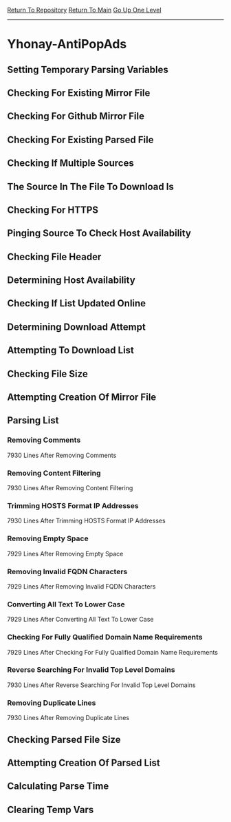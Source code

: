 [Return To Repository](https://github.com/deathbybandaid/piholeparser/)
[Return To Main](https://github.com/deathbybandaid/piholeparser/blob/master/RecentRunLogs/Mainlog.md)
[Go Up One Level](https://github.com/deathbybandaid/piholeparser/blob/master/RecentRunLogs/TopLevelScripts/30-Processing-External-Blacklists.md)
____________________________________
# Yhonay-AntiPopAds
## Setting Temporary Parsing Variables
## Checking For Existing Mirror File
## Checking For Github Mirror File
## Checking For Existing Parsed File
## Checking If Multiple Sources
## The Source In The File To Download Is
## Checking For HTTPS
## Pinging Source To Check Host Availability
## Checking File Header
## Determining Host Availability
## Checking If List Updated Online
## Determining Download Attempt
## Attempting To Download List
## Checking File Size
## Attempting Creation Of Mirror File
## Parsing List
### Removing Comments
7930 Lines After Removing Comments
### Removing Content Filtering
7930 Lines After Removing Content Filtering
### Trimming HOSTS Format IP Addresses
7930 Lines After Trimming HOSTS Format IP Addresses
### Removing Empty Space
7929 Lines After Removing Empty Space
### Removing Invalid FQDN Characters
7929 Lines After Removing Invalid FQDN Characters
### Converting All Text To Lower Case
7929 Lines After Converting All Text To Lower Case
### Checking For Fully Qualified Domain Name Requirements
7929 Lines After Checking For Fully Qualified Domain Name Requirements
### Reverse Searching For Invalid Top Level Domains
7930 Lines After Reverse Searching For Invalid Top Level Domains
### Removing Duplicate Lines
7930 Lines After Removing Duplicate Lines
## Checking Parsed File Size
## Attempting Creation Of Parsed List
## Calculating Parse Time
## Clearing Temp Vars
